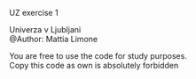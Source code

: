 UZ exercise 1  
  
Univerza v Ljubljani  
@Author: Mattia Limone  
  
You are free to use the code for study purposes.  
Copy this code as own is absolutely forbidden